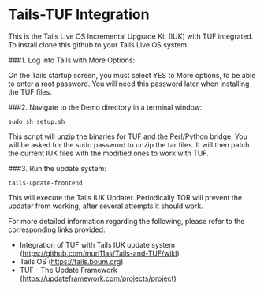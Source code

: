 # Tails-TUF Integration

This is the Tails Live OS Incremental Upgrade Kit (IUK) with TUF integrated.  To install clone this github to your Tails Live OS system.

###1. Log into Tails with More Options:

   On the Tails startup screen, you must select YES to More options, to be able to enter a root password.  You will need this password later when installing the TUF files.

###2. Navigate to the Demo directory in a terminal window:
   ```shell
   sudo sh setup.sh
   ```

   This script will unzip the binaries for TUF and the Perl/Python bridge.  You will be asked for the sudo password to unzip the tar files. It will then patch the current IUK files with the modified ones to work with TUF.

###3. Run the update system:
   ```shell
   tails-update-frontend
   ```

   This will execute the Tails IUK Updater.  Periodically TOR will prevent the updater from working, after several attempts it should work.

For more detailed information regarding the following, please refer to the corresponding links provided:
   - Integration of TUF with Tails IUK update system (https://github.com/muri11as/Tails-and-TUF/wiki)
   - Tails OS (https://tails.boum.org)
   - TUF - The Update Framework (https://updateframework.com/projects/project)
